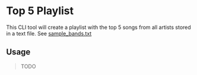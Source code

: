 # Top 5 Playlist

This CLI tool will create a playlist with the top 5 songs from all artists stored in a text file. See [sample_bands.txt](sample_bands.txt)

## Usage

> TODO